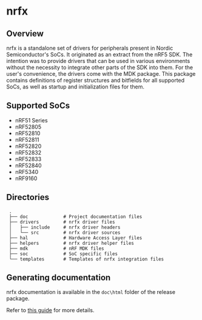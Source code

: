 # nrfx

## Overview

nrfx is a standalone set of drivers for peripherals present in Nordic
Semiconductor's SoCs. It originated as an extract from the nRF5 SDK.
The intention was to provide drivers that can be used in various environments
without the necessity to integrate other parts of the SDK into them.
For the user's convenience, the drivers come with the MDK package. This package
contains definitions of register structures and bitfields for all supported
SoCs, as well as startup and initialization files for them.

## Supported SoCs

* nRF51 Series
* nRF52805
* nRF52810
* nRF52811
* nRF52820
* nRF52832
* nRF52833
* nRF52840
* nRF5340
* nRF9160

## Directories

```
 .
 ├── doc             # Project documentation files
 ├── drivers         # nrfx driver files
 │   ├── include     # nrfx driver headers
 │   └── src         # nrfx driver sources
 ├── hal             # Hardware Access Layer files
 ├── helpers         # nrfx driver helper files
 ├── mdk             # nRF MDK files
 ├── soc             # SoC specific files
 └── templates       # Templates of nrfx integration files
```

## Generating documentation

nrfx documentation is available in the `doc\html` folder of the release package.

Refer to [this guide](doc/README.md) for more details.
